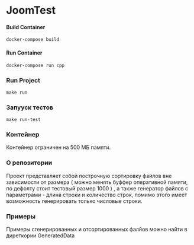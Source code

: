 # JoomTest

#### Build Container
`docker-compose build`

#### Run Container
`docker-compose run cpp`

### Run Project
`make run`

### Запууск тестов
`make run-test`

### Контейнер
Контейнер ограничен на 500 МБ памяти.

### О репозитории
Проект представляет собой построчную сортировку файлов вне зависимости от размера ( можно менять буффер оперативной памяти, по дефолту стоит тестовый размер 1000 )
, а также генератор файлов с параметрами - длина строки и количество строк, помимо этого имеет возможность генерировать только числовые строки.

### Примеры
Примеры сгенерированных и отсортированных фалйов можно найти в диреткории GeneratedData


